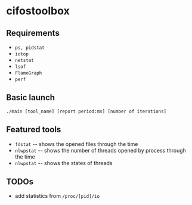 # cifostoolbox

## Requirements

+ `ps, pidstat`
+ `iotop`
+ `netstat`
+ `lsof`
+ `FlameGraph`
+ `perf`

## Basic launch

`./main [tool_name] [report period:ms] [number of iterations]`

## Featured tools

+ `fdstat` -- shows the opened files through the time
+ `nlwpstat` -- shows the number of threads opened by process through the time
+ `nlwpstat` -- shows the states of threads

## TODOs

+ add statistics from `/proc/[pid]/io`
